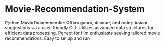 # Movie-Recommendation-System
Python Movie Recommender: Offers genre, director, and rating-based suggestions via a user-friendly CLI. Utilizes advanced data structures for efficient data processing. Perfect for film enthusiasts seeking tailored movie recommendations. Easy to set up and run
